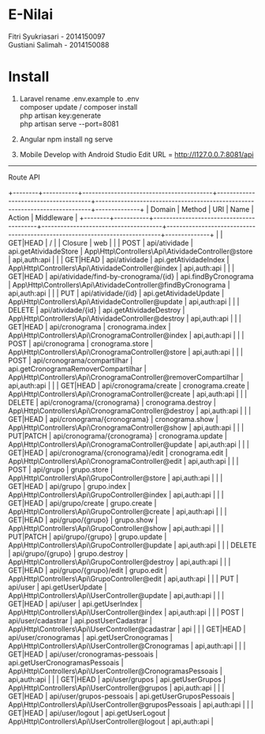 # E-Nilai
Fitri Syukriasari - 2014150097 <br>
Gustiani Salimah - 2014150088
# Install

1. Laravel
rename .env.example to .env <br>
composer update / composer install <br>
php artisan key:generate <br>
php artisan serve --port=8081 <br>

2. Angular
npm install
ng serve

3. Mobile
Develop with Android Studio
Edit URL = http://l127.0.0.7:8081/api
------------------------------------------------------
Route API

+--------+-----------+-----------------------------------------+--------------------------------------+----------------------------------------------------------------------------+--------------+
| Domain | Method    | URI                                     | Name                                 | Action                                                                     | Middleware   |
+--------+-----------+-----------------------------------------+--------------------------------------+----------------------------------------------------------------------------+--------------+
|        | GET|HEAD  | /                                       |                                      | Closure                                                                    | web          |
|        | POST      | api/atividade                           | api.getAtividadeStore                | App\Http\Controllers\Api\AtividadeController@store                         | api,auth:api |
|        | GET|HEAD  | api/atividade                           | api.getAtividadeIndex                | App\Http\Controllers\Api\AtividadeController@index                         | api,auth:api |
|        | GET|HEAD  | api/atividade/find-by-cronograma/{id}   | api.findByCronograma                 | App\Http\Controllers\Api\AtividadeController@findByCronograma              | api,auth:api |
|        | PUT       | api/atividade/{id}                      | api.getAtividadeUpdate               | App\Http\Controllers\Api\AtividadeController@update                        | api,auth:api |
|        | DELETE    | api/atividade/{id}                      | api.getAtividadeDestroy              | App\Http\Controllers\Api\AtividadeController@destroy                       | api,auth:api |
|        | GET|HEAD  | api/cronograma                          | cronograma.index                     | App\Http\Controllers\Api\CronogramaController@index                        | api,auth:api |
|        | POST      | api/cronograma                          | cronograma.store                     | App\Http\Controllers\Api\CronogramaController@store                        | api,auth:api |
|        | POST      | api/cronograma/compartilhar             | api.getCronogramaRemoverCompartilhar | App\Http\Controllers\Api\CronogramaController@removerCompartilhar          | api,auth:api |
|        | GET|HEAD  | api/cronograma/create                   | cronograma.create                    | App\Http\Controllers\Api\CronogramaController@create                       | api,auth:api |
|        | DELETE    | api/cronograma/{cronograma}             | cronograma.destroy                   | App\Http\Controllers\Api\CronogramaController@destroy                      | api,auth:api |
|        | GET|HEAD  | api/cronograma/{cronograma}             | cronograma.show                      | App\Http\Controllers\Api\CronogramaController@show                         | api,auth:api |
|        | PUT|PATCH | api/cronograma/{cronograma}             | cronograma.update                    | App\Http\Controllers\Api\CronogramaController@update                       | api,auth:api |
|        | GET|HEAD  | api/cronograma/{cronograma}/edit        | cronograma.edit                      | App\Http\Controllers\Api\CronogramaController@edit                         | api,auth:api |
|        | POST      | api/grupo                               | grupo.store                          | App\Http\Controllers\Api\GrupoController@store                             | api,auth:api |
|        | GET|HEAD  | api/grupo                               | grupo.index                          | App\Http\Controllers\Api\GrupoController@index                             | api,auth:api |
|        | GET|HEAD  | api/grupo/create                        | grupo.create                         | App\Http\Controllers\Api\GrupoController@create                            | api,auth:api |
|        | GET|HEAD  | api/grupo/{grupo}                       | grupo.show                           | App\Http\Controllers\Api\GrupoController@show                              | api,auth:api |
|        | PUT|PATCH | api/grupo/{grupo}                       | grupo.update                         | App\Http\Controllers\Api\GrupoController@update                            | api,auth:api |
|        | DELETE    | api/grupo/{grupo}                       | grupo.destroy                        | App\Http\Controllers\Api\GrupoController@destroy                           | api,auth:api |
|        | GET|HEAD  | api/grupo/{grupo}/edit                  | grupo.edit                           | App\Http\Controllers\Api\GrupoController@edit                              | api,auth:api |
|        | PUT       | api/user                                | api.getUserUpdate                    | App\Http\Controllers\Api\UserController@update                             | api,auth:api |
|        | GET|HEAD  | api/user                                | api.getUserIndex                     | App\Http\Controllers\Api\UserController@index                              | api,auth:api |
|        | POST      | api/user/cadastrar                      | api.postUserCadastrar                | App\Http\Controllers\Api\UserController@cadastrar                          | api          |
|        | GET|HEAD  | api/user/cronogramas                    | api.getUserCronogramas               | App\Http\Controllers\Api\UserController@Cronogramas                        | api,auth:api |
|        | GET|HEAD  | api/user/cronogramas-pessoais           | api.getUserCronogramasPessoais       | App\Http\Controllers\Api\UserController@CronogramasPessoais                | api,auth:api |
|        | GET|HEAD  | api/user/grupos                         | api.getUserGrupos                    | App\Http\Controllers\Api\UserController@grupos                             | api,auth:api |
|        | GET|HEAD  | api/user/grupos-pessoais                | api.getUserGruposPessoais            | App\Http\Controllers\Api\UserController@gruposPessoais                     | api,auth:api |
|        | GET|HEAD  | api/user/logout                         | api.getUserLogout                    | App\Http\Controllers\Api\UserController@logout                             | api,auth:api |

